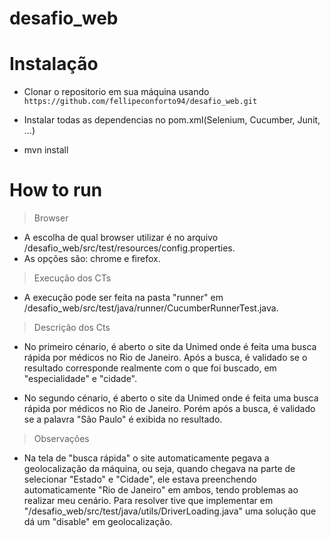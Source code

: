 # desafio_web

# Instalação

- Clonar o repositorio em sua máquina usando `https://github.com/fellipeconforto94/desafio_web.git`

- Instalar todas as dependencias no pom.xml(Selenium, Cucumber, Junit, ...)

- mvn install

# How to run

> Browser
- A escolha de qual browser utilizar é no arquivo /desafio_web/src/test/resources/config.properties.
- As opções são: chrome e firefox.

> Execução dos CTs
- A execução pode ser feita na pasta "runner" em /desafio_web/src/test/java/runner/CucumberRunnerTest.java.

> Descrição dos Cts
- No primeiro cénario, é aberto o site da Unimed onde é feita uma busca rápida por médicos no Rio de Janeiro. Após a busca, é validado se o resultado corresponde realmente com o que foi buscado, em "especialidade" e "cidade".

- No segundo cénario, é aberto o site da Unimed onde é feita uma busca rápida por médicos no Rio de Janeiro. Porém após a busca, é validado se a palavra "São Paulo" é exibida no resultado.

> Observações
- Na tela de "busca rápida" o site automaticamente pegava a geolocalização da máquina, ou seja, quando chegava na parte de selecionar "Estado" e "Cidade", ele estava preenchendo automaticamente "Rio de Janeiro" em ambos, tendo problemas ao realizar meu cenário. Para resolver tive que implementar em "/desafio_web/src/test/java/utils/DriverLoading.java" uma solução que dá um "disable" em geolocalização.
